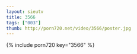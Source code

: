 ```yaml
--- 
layout: sieutv
title: 3566
tags: ["003"]
thumb: http://porn720.net/video/3566/poster.jpg
---
```

{% include porn720 key="3566" %} 
